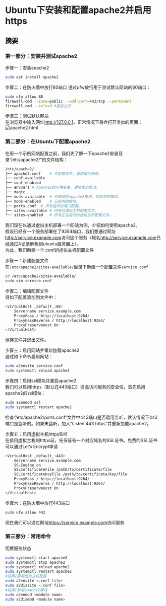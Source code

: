 # Ubuntu下安装和配置apache2并启用https

## 摘要

### 第一部分：安装并测试apache2

步骤一：安装apache2  
```sh
sudo apt install apache2
```
步骤二：在防火墙中放行80端口
通过ufw放行用于测试默认网站的80端口：
```sh
sudo ufw allow 80
firewall-cmd --zone=public --add-port=443/tcp --permanent
firewall-cmd --reload #重启生效
```
步骤三：测试默认网站   
在浏览器中输入网址<http://127.0.0.1>，正常情况下将会打开类似的页面：
![apache2.html](/apache2/apache2.png)

### 第二部分：在Ubuntu下配置apache2

在用一个示例网站配置之前，我们先了解一下apache2安装目录“/etc/apache2/”的文件结构：
```sh
/etc/apache2/
├── apache2.conf    # 主配置文件，通常很少修改。
├── conf-available
├── conf-enabled
├── envvars # Apache2的环境变量，通常很少修改。
├── magic
├── mods-available  # 已安装的apache2模块，非启用的模块。
├── mods-enabled    # 已启用的模块。
├── ports.conf  # 所有监听的端口配置。
├── sites-available # 所有的虚拟主机配置文件。
└── sites-enabled   # 所有正在运行的虚拟主机配置文件。
```
我们现在以通过虚拟主机部署一个网站为例，介绍如何使用apache2。  
假设已经有一个服务部署在了9264端口，我们想通过网址<http://service.example.com>访问这个服务（域名<http://service.example.com>已经通过A记录解析到ubuntu服务器上）。  
为此，我们新建一个.conf的虚拟主机配置文件

步骤一：新建配置文件  
在`/etc/apache2/sites-available/`目录下新建一个配置文件`service.conf`
```sh
cd /etc/apache2/sites-available/
sudo vim service.conf
```
步骤二：编辑配置文件  
将如下配置添加到文件中：
```sh
<VirtualHost _default_:80>
    Servername service.example.com
    ProxyPass / http://localhost:9264/
    ProxyPassReverse / http://localhost:9264/
    ProxyPreserveHost On
</VirtualHost>
```
保存文件并退出文件。  

步骤三：启用网站并重新加载apache2  
通过如下命令启用网站：
```sh
sudo a2ensite service.conf
sudo systemctl reload apache2
```
步骤四：启用ssl模块并重启apache2  
我们可以启用https（默认在443端口）提高访问服务的安全性，首先启用apache2的ssl模块：
```sh
sudo a2enmod ssl
sudo systemctl restart apache2
```
检查“/etc/apache2/ports.conf”文件中443端口是否启用监听，默认情况下443端口是监听的。如果未监听，加入“Listen 443 https”并重新加载apache2。

步骤五：启用虚拟主机https监听  
在启用虚拟主机的https前，先保证有一个对应域名的SSL证书。免费的SSL证书可以通过Let’s Encrypt申请
```sh
<VirtualHost _default_:443> 
    Servername service.example.com
    SSLEngine on 
    SSLCertificateFile /path/to/certificate/file
    SSLCertificateKeyFile /path/to/certificate/key/file
    ProxyPass / http://localhost:9264/
    ProxyPassReverse / http://localhost:9264/ 
    ProxyPreserveHost On
</VirtualHost>
```
步骤六：在防火墙中放行443端口
```sh
sudo ufw allow 443
```
现在我们可以通过网址<https://service.example.com>访问服务

### 第三部分：常用命令

切换服务状态
```sh
sudo systemctl start apache2
sudo systemctl stop apache2	
sudo systemctl reload apache2
sudo systemctl restart apache2
#启用/禁用虚拟主机配置
sudo a2ensite <.conf file>
sudo a2dissite <.conf file>
#启用/禁用apache2模块
sudo a2enmod <module name>
sudo a2dismod <module name>
```